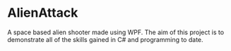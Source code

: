 # AlienAttack
A space based alien shooter made using WPF.
The aim of this project is to demonstrate all of the skills gained in C# and programming to date.
